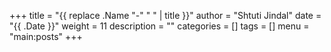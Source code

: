 +++
title = "{{ replace .Name "-" " " | title }}"
author = "Shtuti Jindal"
date = "{{ .Date }}"
weight = 11
description = ""
categories = []
tags = []
menu = "main:posts"
+++
